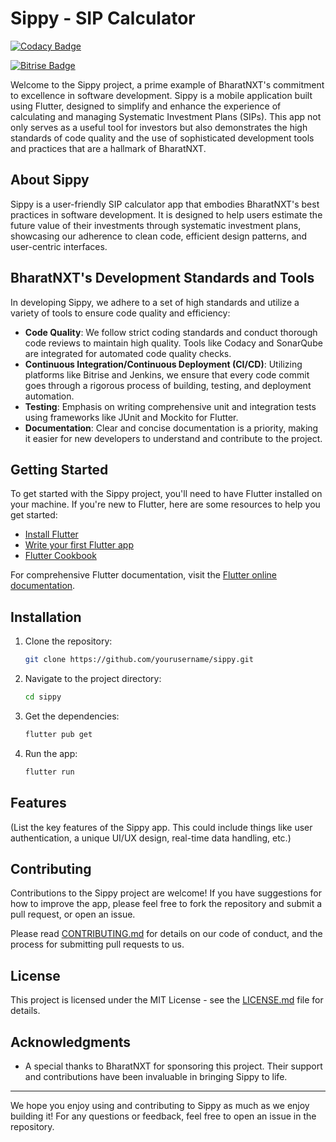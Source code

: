 # Sippy - SIP Calculator

[![Codacy Badge](https://app.codacy.com/project/badge/Grade/a30dadcbb5a947c09c1ba15203569840)](https://app.codacy.com/gh/tirupati-bharatnxt/sip-calculator-flutter/dashboard?utm_source=gh&utm_medium=referral&utm_content=&utm_campaign=Badge_grade)

[![Bitrise Badge](https://app.bitrise.io/app/your_bitrise_app_id/status.svg?token=your_bitrise_app_token&branch=main)](Your_Bitrise_Project_Link)

Welcome to the Sippy project, a prime example of BharatNXT's commitment to excellence in software development. Sippy is a mobile application built using Flutter, designed to simplify and enhance the experience of calculating and managing Systematic Investment Plans (SIPs). This app not only serves as a useful tool for investors but also demonstrates the high standards of code quality and the use of sophisticated development tools and practices that are a hallmark of BharatNXT.

## About Sippy

Sippy is a user-friendly SIP calculator app that embodies BharatNXT's best practices in software development. It is designed to help users estimate the future value of their investments through systematic investment plans, showcasing our adherence to clean code, efficient design patterns, and user-centric interfaces.

## BharatNXT's Development Standards and Tools

In developing Sippy, we adhere to a set of high standards and utilize a variety of tools to ensure code quality and efficiency:

- **Code Quality**: We follow strict coding standards and conduct thorough code reviews to maintain high quality. Tools like Codacy and SonarQube are integrated for automated code quality checks.
- **Continuous Integration/Continuous Deployment (CI/CD)**: Utilizing platforms like Bitrise and Jenkins, we ensure that every code commit goes through a rigorous process of building, testing, and deployment automation.
- **Testing**: Emphasis on writing comprehensive unit and integration tests using frameworks like JUnit and Mockito for Flutter.
- **Documentation**: Clear and concise documentation is a priority, making it easier for new developers to understand and contribute to the project.

## Getting Started

To get started with the Sippy project, you'll need to have Flutter installed on your machine. If you're new to Flutter, here are some resources to help you get started:

- [Install Flutter](https://docs.flutter.dev/get-started/install)
- [Write your first Flutter app](https://docs.flutter.dev/get-started/codelab)
- [Flutter Cookbook](https://docs.flutter.dev/cookbook)

For comprehensive Flutter documentation, visit the [Flutter online documentation](https://docs.flutter.dev/).

## Installation

1. Clone the repository:
   ```bash
   git clone https://github.com/yourusername/sippy.git
   ```
2. Navigate to the project directory:
   ```bash
   cd sippy
   ```
3. Get the dependencies:
   ```bash
   flutter pub get
   ```
4. Run the app:
   ```bash
   flutter run
   ```

## Features

(List the key features of the Sippy app. This could include things like user authentication, a unique UI/UX design, real-time data handling, etc.)

## Contributing

Contributions to the Sippy project are welcome! If you have suggestions for how to improve the app, please feel free to fork the repository and submit a pull request, or open an issue.

Please read [CONTRIBUTING.md](CONTRIBUTING.md) for details on our code of conduct, and the process for submitting pull requests to us.

## License

This project is licensed under the MIT License - see the [LICENSE.md](LICENSE.md) file for details.

## Acknowledgments

- A special thanks to BharatNXT for sponsoring this project. Their support and contributions have been invaluable in bringing Sippy to life.

---

We hope you enjoy using and contributing to Sippy as much as we enjoy building it! For any questions or feedback, feel free to open an issue in the repository.
